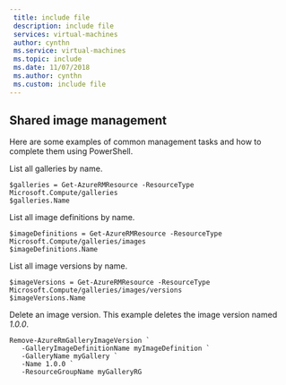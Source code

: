 ```yaml
---
 title: include file
 description: include file
 services: virtual-machines
 author: cynthn
 ms.service: virtual-machines
 ms.topic: include
 ms.date: 11/07/2018
 ms.author: cynthn
 ms.custom: include file
---
```


## Shared image management 

Here are some examples of common management tasks and how to complete them using PowerShell.

List all galleries by name.

```azurepowershell-interactive
$galleries = Get-AzureRMResource -ResourceType Microsoft.Compute/galleries
$galleries.Name
```

List all image definitions by name.

```azurepowershell-interactive
$imageDefinitions = Get-AzureRMResource -ResourceType Microsoft.Compute/galleries/images
$imageDefinitions.Name
```

List all image versions by name.

```azurepowershell-interactive
$imageVersions = Get-AzureRMResource -ResourceType Microsoft.Compute/galleries/images/versions
$imageVersions.Name
```

Delete an image version. This example deletes the image version named *1.0.0*.

```azurepowershell-interactive
Remove-AzureRmGalleryImageVersion `
   -GalleryImageDefinitionName myImageDefinition `
   -GalleryName myGallery `
   -Name 1.0.0 `
   -ResourceGroupName myGalleryRG
```





